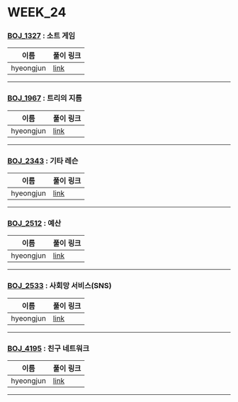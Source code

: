 # WEEK_24

### [BOJ_1327](https://boj.kr/1327) : 소트 게임

|이름|풀이 링크|
|--|--|
|hyeongjun| [link](BOJ_1327/hyeongjun.cpp)
---


### [BOJ_1967](https://boj.kr/1967) : 트리의 지름

|이름|풀이 링크|
|--|--|
|hyeongjun| [link](BOJ_1967/hyeongjun.cpp)
---


### [BOJ_2343](https://boj.kr/2343) : 기타 레슨

|이름|풀이 링크|
|--|--|
|hyeongjun| [link](BOJ_2343/hyeongjun.cpp)
---


### [BOJ_2512](https://boj.kr/2512) : 예산

|이름|풀이 링크|
|--|--|
|hyeongjun| [link](BOJ_2512/hyeongjun.cpp)
---


### [BOJ_2533](https://boj.kr/2533) : 사회망 서비스(SNS)

|이름|풀이 링크|
|--|--|
|hyeongjun| [link](BOJ_2533/hyeongjun.cpp)
---


### [BOJ_4195](https://boj.kr/4195) : 친구 네트워크

|이름|풀이 링크|
|--|--|
|hyeongjun| [link](BOJ_4195/hyeongjun.cpp)
---
